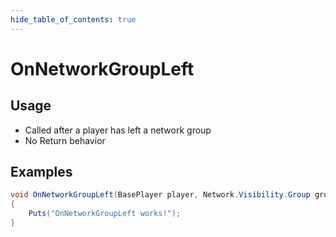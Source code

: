 ```yaml
---
hide_table_of_contents: true
---
```


# OnNetworkGroupLeft

## Usage

* Called after a player has left a network group
* No Return behavior

## Examples

```csharp title=""
void OnNetworkGroupLeft(BasePlayer player, Network.Visibility.Group group)
{
    Puts("OnNetworkGroupLeft works!");
}
```

